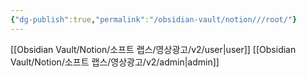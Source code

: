 ```yaml
---
{"dg-publish":true,"permalink":"/obsidian-vault/notion///root/"}
---
```



[[Obsidian Vault/Notion/소프트 랩스/영상광고/v2/user\|user]]
[[Obsidian Vault/Notion/소프트 랩스/영상광고/v2/admin\|admin]]

